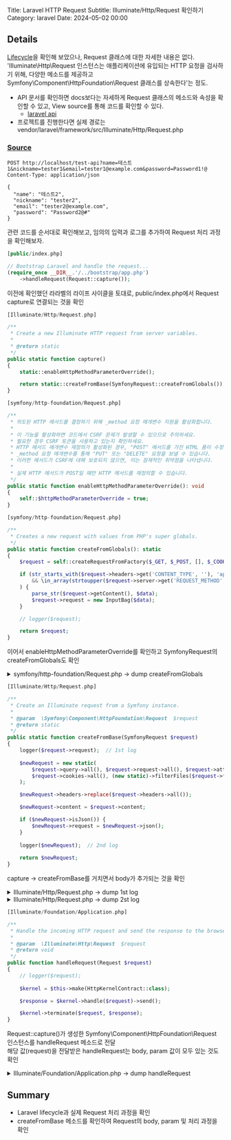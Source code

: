 Title: Laravel HTTP Request
Subtitle: Illuminate/Http/Request 확인하기
Category: laravel
Date: 2024-05-02 00:00

## Details

[Lifecycle](https://chanhyung.kim/w/laravel-lifecycle)을 확인해 보았으나, Request 클래스에 대한 자세한 내용은 없다.  
'Illuminate\Http\Request 인스턴스는 애플리케이션에 유입되는 HTTP 요청을 검사하기 위해,
다양한 메소드를 제공하고 Symfony\Component\HttpFoundation\Request 클래스를 상속한다'는 정도.

- API 문서를 확인하면 docs보다는 자세하게 Request 클래스의 메소드와 속성을 확인할 수 있고, View source를 통해 코드를 확인할 수 있다.
    - [laravel api](https://laravel.com/api/master/Illuminate/Http/Request.html)
- 프로젝트를 진행한다면 실제 경로는 vendor/laravel/framework/src/Illuminate/Http/Request.php

### [Source](https://github.com/laravel/framework/blob/master/src/Illuminate/Http/Request.php)

```http
POST http://localhost/test-api?name=테스트1&nickname=tester1&email=tester1@example.com&password=Password1!@
Content-Type: application/json

{
  "name": "테스트2",
  "nickname": "tester2",
  "email": "tester2@example.com",
  "password": "Password2@#"
}
```

관련 코드를 순서대로 확인해보고, 임의의 입력과 로그를 추가하여 Request 처리 과정을 확인해보자.

```php
[public/index.php]

// Bootstrap Laravel and handle the request...
(require_once __DIR__.'/../bootstrap/app.php')
    ->handleRequest(Request::capture());
```

<!-- trace: public/index.php (here) → Illuminate/Http/Request.php : capture() -->
이전에 확인했던 라라벨의 라이프 사이클을 토대로, public/index.php에서 Request capture로 연결되는 것을 확인  

```php
[Illuminate/Http/Request.php]

/**
 * Create a new Illuminate HTTP request from server variables.
 *
 * @return static
 */
public static function capture()
{
    static::enableHttpMethodParameterOverride();

    return static::createFromBase(SymfonyRequest::createFromGlobals());
}
```

<!-- trace: Illuminate/Http/Request.php (here) → symfony/http-foundation/Request.php : enableHttpMethodParameterOverride() -->
<!-- trace: Illuminate/Http/Request.php (here) → symfony/http-foundation/Request.php : createFromGlobals() -->
<!-- trace: Illuminate/Http/Request.php (here) → symfony/http-foundation/Request.php : createFromBase() -->

```php
[symfony/http-foundation/Request.php]

/**
 * 의도된 HTTP 메서드를 결정하기 위해 _method 요청 매개변수 지원을 활성화합니다.
 *
 * 이 기능을 활성화하면 코드에서 CSRF 문제가 발생할 수 있으므로 주의하세요.
 * 필요한 경우 CSRF 토큰을 사용하고 있는지 확인하세요.
 * HTTP 메서드 매개변수 재정의가 활성화된 경우, "POST" 메서드를 가진 HTML 폼이 수정되어
 * _method 요청 매개변수를 통해 "PUT" 또는 "DELETE" 요청을 보낼 수 있습니다.
 * 이러한 메서드가 CSRF에 대해 보호되지 않으면, 이는 잠재적인 취약점을 나타냅니다.
 *
 * 실제 HTTP 메서드가 POST일 때만 HTTP 메서드를 재정의할 수 있습니다.
 */
public static function enableHttpMethodParameterOverride(): void
{
    self::$httpMethodParameterOverride = true;
}
```

<!-- trace: Illuminate/Http/Request.php → symfony/http-foundation/Request.php : enableHttpMethodParameterOverride() (here) -->

```php
[symfony/http-foundation/Request.php]

/**
 * Creates a new request with values from PHP's super globals.
 */
public static function createFromGlobals(): static
{
    $request = self::createRequestFromFactory($_GET, $_POST, [], $_COOKIE, $_FILES, $_SERVER);

    if (str_starts_with($request->headers->get('CONTENT_TYPE', ''), 'application/x-www-form-urlencoded')
        && \in_array(strtoupper($request->server->get('REQUEST_METHOD', 'GET')), ['PUT', 'DELETE', 'PATCH'], true)
    ) {
        parse_str($request->getContent(), $data);
        $request->request = new InputBag($data);
    }

    // logger($request);

    return $request;
}
```

<!-- trace: Illuminate/Http/Request.php → symfony/http-foundation/Request.php : createFromGlobals() (here) -->
이어서 enableHttpMethodParameterOverride를 확인하고 SymfonyRequest의 createFromGlobals도 확인  

<details>
<summary>symfony/http-foundation/Request.php → dump createFromGlobals</summary>

```php
Symfony\Component\HttpFoundation\Request {#34
  +attributes: Symfony\Component\HttpFoundation\ParameterBag {#37
    #parameters: []
  }
  +request: Symfony\Component\HttpFoundation\InputBag {#35
    #parameters: []
  }
  +query: Symfony\Component\HttpFoundation\InputBag {#36
    #parameters: array:4 [
      "name" => "테스트1"
      "nickname" => "tester1"
      "email" => "tester1@example.com"
      "password" => "Password1!@"
    ]
  }
  +server: Symfony\Component\HttpFoundation\ServerBag {#40
    #parameters: array:27 [
      "DOCUMENT_ROOT" => "/var/www/html/public"
      "REMOTE_ADDR" => "192.168.1.1"
      "REMOTE_PORT" => "28274"
      "SERVER_SOFTWARE" => "PHP/8.3.7 (Development Server)"
      "SERVER_PROTOCOL" => "HTTP/1.1"
      "SERVER_NAME" => "0.0.0.0"
      "SERVER_PORT" => "80"
      "REQUEST_URI" => "/api/req-test?name=%ED%85%8C%EC%8A%A4%ED%8A%B81&nickname=tester1&email=tester1@example.com&password=Password1!@"
      "REQUEST_METHOD" => "POST"
      "SCRIPT_NAME" => "/index.php"
      "SCRIPT_FILENAME" => "/var/www/html/public/index.php"
      "PATH_INFO" => "/api/req-test"
      "PHP_SELF" => "/index.php/api/req-test"
      "QUERY_STRING" => "name=%ED%85%8C%EC%8A%A4%ED%8A%B81&nickname=tester1&email=tester1@example.com&password=Password1!@"
      "CONTENT_TYPE" => "application/json"
      "HTTP_CONTENT_TYPE" => "application/json"
      "HTTP_USER_AGENT" => "PostmanRuntime/7.40.0"
      "HTTP_ACCEPT" => "*/*"
      "HTTP_CACHE_CONTROL" => "no-cache"
      "HTTP_POSTMAN_TOKEN" => "12345678-0d36-4771-a9c7-1234567890"
      "HTTP_HOST" => "localhost"
      "HTTP_ACCEPT_ENCODING" => "gzip, deflate, br"
      "HTTP_CONNECTION" => "keep-alive"
      "CONTENT_LENGTH" => "122"
      "HTTP_CONTENT_LENGTH" => "122"
      "REQUEST_TIME_FLOAT" => 1234567890.1234
      "REQUEST_TIME" => 1234567890
    ]
  }
  +files: Symfony\Component\HttpFoundation\FileBag {#39
    #parameters: []
  }
  +cookies: Symfony\Component\HttpFoundation\InputBag {#38
    #parameters: []
  }
  +headers: Symfony\Component\HttpFoundation\HeaderBag {#41
    #headers: array:9 [
      "content-type" => array:1 [
        0 => "application/json"
      ]
      "user-agent" => array:1 [
        0 => "PostmanRuntime/7.40.0"
      ]
      "accept" => array:1 [
        0 => "*/*"
      ]
      "cache-control" => array:1 [
        0 => "no-cache"
      ]
      "postman-token" => array:1 [
        0 => "12345678-0d36-4771-a9c7-1234567890"
      ]
      "host" => array:1 [
        0 => "localhost"
      ]
      "accept-encoding" => array:1 [
        0 => "gzip, deflate, br"
      ]
      "connection" => array:1 [
        0 => "keep-alive"
      ]
      "content-length" => array:1 [
        0 => "122"
      ]
    ]
    #cacheControl: array:1 [
      "no-cache" => true
    ]
  }
  #content: null
  #languages: null
  #charsets: null
  #encodings: null
  #acceptableContentTypes: null
  #pathInfo: null
  #requestUri: null
  #baseUrl: null
  #basePath: null
  #method: null
  #format: null
  #session: null
  #locale: null
  #defaultLocale: "en"
  -preferredFormat: null
  -isHostValid: true
  -isForwardedValid: true
  -isSafeContentPreferred: ? bool
  -trustedValuesCache: []
  -isIisRewrite: false
  pathInfo: "/api/req-test"
  requestUri: "/api/req-test?name=%ED%85%8C%EC%8A%A4%ED%8A%B81&nickname=tester1&email=tester1@example.com&password=Password1!@"
  baseUrl: ""
  basePath: ""
  method: "POST"
  format: "html"
}
```

</details>  

```php
[Illuminate/Http/Request.php]

/**
 * Create an Illuminate request from a Symfony instance.
 *
 * @param  \Symfony\Component\HttpFoundation\Request  $request
 * @return static
 */
public static function createFromBase(SymfonyRequest $request)
{
    logger($request->request);  // 1st log
    
    $newRequest = new static(
        $request->query->all(), $request->request->all(), $request->attributes->all(),
        $request->cookies->all(), (new static)->filterFiles($request->files->all()) ?? [], $request->server->all()
    );

    $newRequest->headers->replace($request->headers->all());

    $newRequest->content = $request->content;

    if ($newRequest->isJson()) {
        $newRequest->request = $newRequest->json();
    }
    
    logger($newRequest);  // 2nd log
    
    return $newRequest;
}
```

<!-- trace: Illuminate/Http/Request.php → symfony/http-foundation/Request.php : createFromBase() (here) -->
capture → createFromBase를 거치면서 body가 추가되는 것을 확인  

<details>
<summary>Illuminate/Http/Request.php → dump 1st log</summary>

$request->request 는 빈값. form-data, x-www-form-urlencoded를 처리 후, json 처리

```php
Symfony\Component\HttpFoundation\InputBag {#35
	#parameters: []
}
```

</details>  

<details>
<summary>Illuminate/Http/Request.php → dump 2st log</summary>

Header content type이 json이면, $newRequest->request 오버라이딩

```php
[Illuminate/Http/Concerns/InteractsWithContentTypes.php]

/**
 * Determine if the request is sending JSON.
 *
 * @return bool
 */
public function isJson()
{
    return Str::contains($this->header('CONTENT_TYPE') ?? '', ['/json', '+json']);
}
```

</details>  

```php
[Illuminate/Foundation/Application.php]

/**
 * Handle the incoming HTTP request and send the response to the browser.
 *
 * @param  \Illuminate\Http\Request  $request
 * @return void
 */
public function handleRequest(Request $request)
{
    // logger($request);
    
    $kernel = $this->make(HttpKernelContract::class);

    $response = $kernel->handle($request)->send();

    $kernel->terminate($request, $response);
}
```

Request::capture()가 생성한 Symfony\Component\HttpFoundation\Request 인스턴스를 handleRequest 메소드로 전달  
해당 값(request)을 전달받은 handleRequest는 body, param 값이 모두 있는 것도 확인  

<details>
<summary>Illuminate/Foundation/Application.php → dump handleRequest</summary>

```php
Illuminate\Http\Request {#42
  +attributes: Symfony\Component\HttpFoundation\ParameterBag {#47
    #parameters: []
  }
  +request: Symfony\Component\HttpFoundation\InputBag {#46
    #parameters: array:4 [
      "name" => "테스트2"
      "nickname" => "tester2"
      "email" => "tester2@example.com"
      "password" => "Password2@#"
    ]
  }
  +query: Symfony\Component\HttpFoundation\InputBag {#50
    #parameters: array:4 [
      "name" => "테스트1"
      "nickname" => "tester1"
      "email" => "tester1@example.com"
      "password" => "Password1!@"
    ]
  }
  +server: Symfony\Component\HttpFoundation\ServerBag {#45
    #parameters: array:27 [
      "DOCUMENT_ROOT" => "/var/www/html/public"
      "REMOTE_ADDR" => "192.168.65.1"
      "REMOTE_PORT" => "60089"
      "SERVER_SOFTWARE" => "PHP/8.3.7 (Development Server)"
      "SERVER_PROTOCOL" => "HTTP/1.1"
      "SERVER_NAME" => "0.0.0.0"
      "SERVER_PORT" => "80"
      "REQUEST_URI" => "/api/req-test?name=%ED%85%8C%EC%8A%A4%ED%8A%B81&nickname=tester1&email=tester1@example.com&password=Password1!@"
      "REQUEST_METHOD" => "POST"
      "SCRIPT_NAME" => "/index.php"
      "SCRIPT_FILENAME" => "/var/www/html/public/index.php"
      "PATH_INFO" => "/api/req-test"
      "PHP_SELF" => "/index.php/api/req-test"
      "QUERY_STRING" => "name=%ED%85%8C%EC%8A%A4%ED%8A%B81&nickname=tester1&email=tester1@example.com&password=Password1!@"
      "CONTENT_TYPE" => "application/json"
      "HTTP_CONTENT_TYPE" => "application/json"
      "HTTP_USER_AGENT" => "PostmanRuntime/7.40.0"
      "HTTP_ACCEPT" => "*/*"
      "HTTP_CACHE_CONTROL" => "no-cache"
      "HTTP_POSTMAN_TOKEN" => "12345678-0d36-4771-a9c7-1234567890"
      "HTTP_HOST" => "localhost"
      "HTTP_ACCEPT_ENCODING" => "gzip, deflate, br"
      "HTTP_CONNECTION" => "keep-alive"
      "CONTENT_LENGTH" => "122"
      "HTTP_CONTENT_LENGTH" => "122"
      "REQUEST_TIME_FLOAT" => 1234567890.1234
      "REQUEST_TIME" => 1234567890
    ]
  }
  +files: Symfony\Component\HttpFoundation\FileBag {#49
    #parameters: []
  }
  +cookies: Symfony\Component\HttpFoundation\InputBag {#48
    #parameters: []
  }
  +headers: Symfony\Component\HttpFoundation\HeaderBag {#44
    #headers: array:9 [
      "content-type" => array:1 [
        0 => "application/json"
      ]
      "user-agent" => array:1 [
        0 => "PostmanRuntime/7.40.0"
      ]
      "accept" => array:1 [
        0 => "*/*"
      ]
      "cache-control" => array:1 [
        0 => "no-cache"
      ]
      "postman-token" => array:1 [
        0 => "12345678-0d36-4771-a9c7-1234567890"
      ]
      "host" => array:1 [
        0 => "localhost"
      ]
      "accept-encoding" => array:1 [
        0 => "gzip, deflate, br"
      ]
      "connection" => array:1 [
        0 => "keep-alive"
      ]
      "content-length" => array:1 [
        0 => "122"
      ]
    ]
    #cacheControl: array:1 [
      "no-cache" => true
    ]
  }
  #content: """
    {
        "name": "테스트2",
        "nickname": "tester2",
        "email": "tester2@example.com",
        "password": "Password2@#"
    }
    """
  #languages: null
  #charsets: null
  #encodings: null
  #acceptableContentTypes: null
  #pathInfo: null
  #requestUri: null
  #baseUrl: null
  #basePath: null
  #method: null
  #format: null
  #session: null
  #locale: null
  #defaultLocale: "en"
  -preferredFormat: null
  -isHostValid: true
  -isForwardedValid: true
  -isSafeContentPreferred: ? bool
  -trustedValuesCache: []
  -isIisRewrite: false
  #json: Symfony\Component\HttpFoundation\InputBag {#46}
  #convertedFiles: null
  #userResolver: null
  #routeResolver: null
  pathInfo: "/api/req-test"
  requestUri: "/api/req-test?name=%ED%85%8C%EC%8A%A4%ED%8A%B81&nickname=tester1&email=tester1@example.com&password=Password1!@"
  baseUrl: ""
  basePath: ""
  method: "POST"
  format: "html"
}
```

</details>  

## Summary

- Laravel lifecycle과 실제 Request 처리 과정을 확인
- createFromBase 메소드를 확인하여 Request의 body, param 및 처리 과정을 확인
